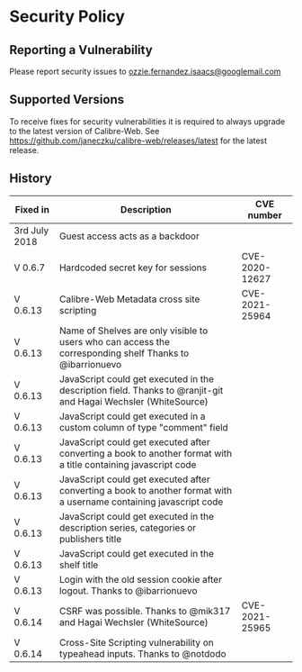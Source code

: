 # Security Policy

## Reporting a Vulnerability

Please report security issues to ozzie.fernandez.isaacs@googlemail.com

## Supported Versions

To receive fixes for security vulnerabilities it is required to always upgrade to the latest version of Calibre-Web. See https://github.com/janeczku/calibre-web/releases/latest for the latest release.

## History

| Fixed in  | Description  |CVE number |
| ---------- |---------|---------|
| 3rd July 2018 | Guest access acts as a backdoor||
| V 0.6.7 |Hardcoded secret key for sessions |CVE-2020-12627 |
| V 0.6.13|Calibre-Web Metadata cross site scripting |CVE-2021-25964|
| V 0.6.13|Name of Shelves are only visible to users who can access the corresponding shelf Thanks to @ibarrionuevo||
| V 0.6.13|JavaScript could get executed in the description field. Thanks to @ranjit-git  and Hagai Wechsler (WhiteSource)||
| V 0.6.13|JavaScript could get executed in a custom column of type "comment" field ||
| V 0.6.13|JavaScript could get executed after converting a book to another format with a title containing javascript code||
| V 0.6.13|JavaScript could get executed after converting a book to another format with a username containing javascript code||
| V 0.6.13|JavaScript could get executed in the description series, categories or publishers title||
| V 0.6.13|JavaScript could get executed  in the shelf title||
| V 0.6.13|Login with the old session cookie after logout. Thanks to @ibarrionuevo||
| V 0.6.14|CSRF was possible. Thanks to @mik317 and Hagai Wechsler (WhiteSource)  |CVE-2021-25965|
| V 0.6.14|Cross-Site Scripting vulnerability on typeahead inputs. Thanks to @notdodo||


